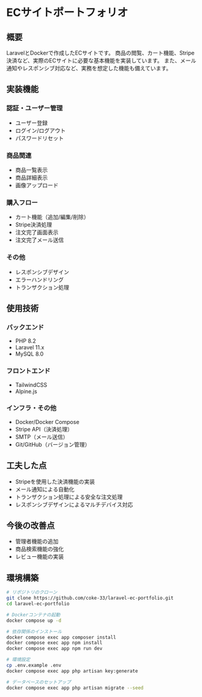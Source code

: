 # ECサイトポートフォリオ

## 概要
LaravelとDockerで作成したECサイトです。
商品の閲覧、カート機能、Stripe決済など、実際のECサイトに必要な基本機能を実装しています。
また、メール通知やレスポンシブ対応など、実務を想定した機能も備えています。

## 実装機能
### 認証・ユーザー管理
- ユーザー登録
- ログイン/ログアウト
- パスワードリセット

### 商品関連
- 商品一覧表示
- 商品詳細表示
- 画像アップロード

### 購入フロー
- カート機能（追加/編集/削除）
- Stripe決済処理
- 注文完了画面表示
- 注文完了メール送信

### その他
- レスポンシブデザイン
- エラーハンドリング
- トランザクション処理

## 使用技術
### バックエンド
- PHP 8.2
- Laravel 11.x
- MySQL 8.0

### フロントエンド
- TailwindCSS
- Alpine.js

### インフラ・その他
- Docker/Docker Compose
- Stripe API（決済処理）
- SMTP（メール送信）
- Git/GitHub（バージョン管理）

## 工夫した点
- Stripeを使用した決済機能の実装
- メール通知による自動化
- トランザクション処理による安全な注文処理
- レスポンシブデザインによるマルチデバイス対応

## 今後の改善点
- 管理者機能の追加
- 商品検索機能の強化
- レビュー機能の実装

## 環境構築
```bash
# リポジトリのクローン
git clone https://github.com/coke-33/laravel-ec-portfolio.git
cd laravel-ec-portfolio

# Dockerコンテナの起動
docker compose up -d

# 依存関係のインストール
docker compose exec app composer install
docker compose exec app npm install
docker compose exec app npm run dev

# 環境設定
cp .env.example .env
docker compose exec app php artisan key:generate

# データベースのセットアップ
docker compose exec app php artisan migrate --seed
